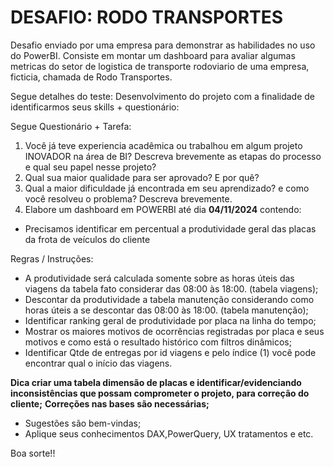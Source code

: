 # DESAFIO: RODO TRANSPORTES #

Desafio enviado por uma empresa para demonstrar as habilidades no uso do PowerBI.
Consiste em montar um dashboard para avaliar algumas metricas do setor de logistica de transporte rodoviario de uma empresa, ficticia, chamada de Rodo Transportes.

Segue detalhes do teste:
Desenvolvimento do projeto com a finalidade de identificarmos seus skills + questionário:

Segue Questionário + Tarefa:
  1. Você já teve experiencia acadêmica ou trabalhou em algum projeto INOVADOR na área de BI? Descreva brevemente as etapas do processo e qual seu papel nesse projeto?
  2. Qual sua maior qualidade para ser aprovado? E por quê?
  3. Qual a maior dificuldade já encontrada em seu aprendizado? e como você resolveu o problema? Descreva brevemente.
  4. Elabore um dashboard em POWERBI até dia **04/11/2024** contendo:

  - Precisamos identificar em percentual a produtividade geral das placas da frota de veículos do cliente

Regras / Instruções:
  - A produtividade será calculada somente sobre as horas úteis das viagens da tabela fato considerar das 08:00 às 18:00. (tabela viagens);
  - Descontar da produtividade a tabela manutenção considerando como horas úteis a se descontar das 08:00 às 18:00. (tabela manutenção);
  - Identificar ranking geral de produtividade por placa na linha do tempo;
  - Mostrar os maiores motivos de ocorrências registradas por placa e seus motivos e como está o resultado histórico com filtros dinâmicos;
  - Identificar Qtde de entregas por id viagens e pelo índice (1) você pode encontrar qual o início das viagens.

**Dica criar uma tabela dimensão de placas e identificar/evidenciando inconsistências que possam comprometer o projeto, para correção do cliente;**
**Correções nas bases são necessárias;**

  - Sugestões são bem-vindas;
  - Aplique seus conhecimentos DAX,PowerQuery, UX tratamentos e etc.

Boa sorte!! 
